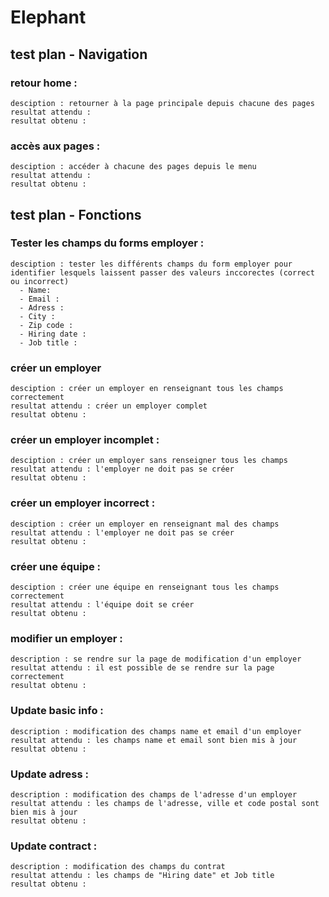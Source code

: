 # Elephant


## test plan - Navigation 
  ### retour home : 
    desciption : retourner à la page principale depuis chacune des pages
    resultat attendu : 
    resultat obtenu : 

  ### accès aux pages : 
    desciption : accéder à chacune des pages depuis le menu
    resultat attendu : 
    resultat obtenu : 

## test plan - Fonctions

  ### Tester les champs du forms employer :
    desciption : tester les différents champs du form employer pour identifier lesquels laissent passer des valeurs inccorectes (correct ou incorrect)
      - Name: 
      - Email :
      - Adress : 
      - City :
      - Zip code :
      - Hiring date :
      - Job title :

  ### créer un employer 
    desciption : créer un employer en renseignant tous les champs correctement 
    resultat attendu : créer un employer complet
    resultat obtenu : 

  ### créer un employer incomplet :  
    desciption : créer un employer sans renseigner tous les champs
    resultat attendu : l'employer ne doit pas se créer 
    resultat obtenu : 

  ### créer un employer incorrect :  
    desciption : créer un employer en renseignant mal des champs
    resultat attendu : l'employer ne doit pas se créer 
    resultat obtenu : 


  ### créer une équipe :  
    desciption : créer une équipe en renseignant tous les champs correctement
    resultat attendu : l'équipe doit se créer
    resultat obtenu : 

  ### modifier un employer :
    description : se rendre sur la page de modification d'un employer
    resultat attendu : il est possible de se rendre sur la page correctement
    resultat obtenu :

  ### Update basic info : 
    description : modification des champs name et email d'un employer
    resultat attendu : les champs name et email sont bien mis à jour
    resultat obtenu :

  ### Update adress :
    description : modification des champs de l'adresse d'un employer
    resultat attendu : les champs de l'adresse, ville et code postal sont bien mis à jour
    resultat obtenu :

  ### Update contract :
    description : modification des champs du contrat
    resultat attendu : les champs de "Hiring date" et Job title
    resultat obtenu :

